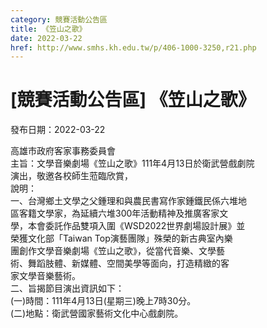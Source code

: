 ```yaml
---
category: 競賽活動公告區
title: 《笠山之歌》
date: 2022-03-22
href: http://www.smhs.kh.edu.tw/p/406-1000-3250,r21.php
---
```


# [競賽活動公告區] 《笠山之歌》

發布日期：2022-03-22

高雄市政府客家事務委員會  
主旨：文學音樂劇場《笠山之歌》111年4月13日於衛武營戲劇院  
演出，敬邀各校師生蒞臨欣賞，  
說明：  
一、台灣鄉土文學之父鍾理和與農民書寫作家鍾鐵民係六堆地  
區客籍文學家，為延續六堆300年活動精神及推廣客家文  
學，本會委託作品雙項入圍《WSD2022世界劇場設計展》並  
榮獲文化部「Taiwan Top演藝團隊」殊榮的新古典室內樂  
團創作文學音樂劇場《笠山之歌》，從當代音樂、文學藝  
術、舞蹈肢體、新媒體、空間美學等面向，打造精緻的客  
家文學音樂藝術。  
二、旨揭節目演出資訊如下：  
(一)時間：111年4月13日(星期三)晚上7時30分。  
(二)地點：衛武營國家藝術文化中心戲劇院。

